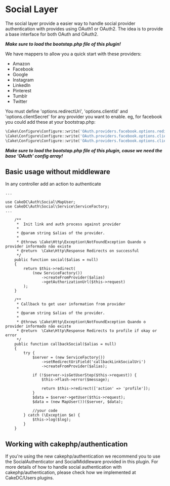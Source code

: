 Social Layer
============
The social layer provide a easier way to handle social provider authentication
with provides using OAuth1 or OAuth2. The idea is to provide a base 
interface for both OAuth and OAuth2.

***Make sure to load the bootstap.php file of this plugin!***

We have mappers to allow you a quick start with these providers:

- Amazon
- Facebook
- Google
- Instagram
- LinkedIn
- Pinterest
- Tumblr 
- Twitter

You must define 'options.redirectUri', 'options.clientId' and
'options.clientSecret' for any provider you want to enable. eg,
for facebook you could add these at your bootstrap.php:

```php
\Cake\Configure\Configure::write('OAuth.providers.facebook.options.redirectUri', $redirectUrl);
\Cake\Configure\Configure::write('OAuth.providers.facebook.options.clientId', 'myFacebookAppClientId');
\Cake\Configure\Configure::write('OAuth.providers.facebook.options.clientSecret', 'myFacebookAppClientSecret');
```

***Make sure to load the bootstap.php file of this plugin, cause we need
the base 'OAuth' config array!***

Basic usage without middleware
------------------------------

In any controller add an action to authenticate
```
...

use CakeDC\Auth\Social\MapUser;
use CakeDC\Auth\Social\Service\ServiceFactory;
...

    /**
     *  Init link and auth process against provider
     *
     * @param string $alias of the provider.
     *
     * @throws \Cake\Http\Exception\NotFoundException Quando o provider informado não existe
     * @return  \Cake\Http\Response Redirects on successful
     */
    public function social($alias = null)
    {
        return $this->redirect(
            (new ServiceFactory())
                ->createFromProvider($alias)
                ->getAuthorizationUrl($this->request)
        );
    }
    
    /**
     * Callback to get user information from provider
     *
     * @param string $alias of the provider.
     *
     * @throws \Cake\Http\Exception\NotFoundException Quando o provider informado não existe
     * @return  \Cake\Http\Response Redirects to profile if okay or error
     */
    public function callbackSocial($alias = null)
    {
        try {
            $server = (new ServiceFactory())
                ->setRedirectUriField('callbackLinkSocialUri')
                ->createFromProvider($alias);

            if (!$server->isGetUserStep($this->request)) {
                $this->Flash->error($message);

                return $this->redirect(['action' => 'profile']);
            }
            $data = $server->getUser($this->request);
            $data = (new MapUser())($server, $data);
           
            //your code
        } catch (\Exception $e) {
            $this->log($log);
        }
    }
```
Working with cakephp/authentication
-----------------------------------
If you're using the new cakephp/authentication we recommend you to use
the SocialAuthenticator and SocialMiddleware provided in this plugin. For more
details of how to handle social authentication with cakephp/authentication, please check
how we implemented at CakeDC/Users plugins.
